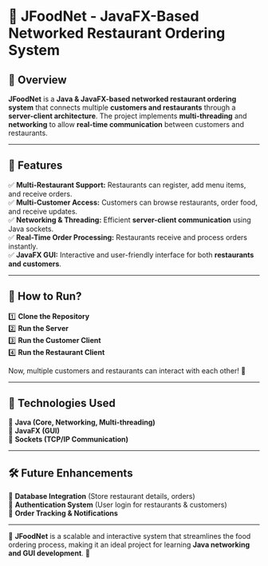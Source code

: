 # 📌 JFoodNet - JavaFX-Based Networked Restaurant Ordering System  

## 📌 Overview  
**JFoodNet** is a **Java & JavaFX-based networked restaurant ordering system** that connects multiple **customers and restaurants** through a **server-client architecture**. The project implements **multi-threading** and **networking** to allow **real-time communication** between customers and restaurants.  

---

## 🚀 Features  
✅ **Multi-Restaurant Support:** Restaurants can register, add menu items, and receive orders.  
✅ **Multi-Customer Access:** Customers can browse restaurants, order food, and receive updates.  
✅ **Networking & Threading:** Efficient **server-client communication** using Java sockets.  
✅ **Real-Time Order Processing:** Restaurants receive and process orders instantly.  
✅ **JavaFX GUI:** Interactive and user-friendly interface for both **restaurants and customers**.  

---

## 🔧 How to Run?  
1️⃣ **Clone the Repository**  
2️⃣ **Run the Server**  
3️⃣ **Run the Customer Client**  
4️⃣ **Run the Restaurant Client**  

Now, multiple customers and restaurants can interact with each other! 🎉  

---

## 📜 Technologies Used  
🔹 **Java (Core, Networking, Multi-threading)**  
🔹 **JavaFX (GUI)**  
🔹 **Sockets (TCP/IP Communication)**  

---

## 🛠️ Future Enhancements  
🔹 **Database Integration** (Store restaurant details, orders)  
🔹 **Authentication System** (User login for restaurants & customers)  
🔹 **Order Tracking & Notifications**  

---

📌 **JFoodNet** is a scalable and interactive system that streamlines the food ordering process, making it an ideal project for learning **Java networking and GUI development**. 🚀  
